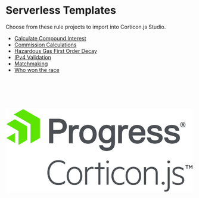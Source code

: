 # Serverless Templates


Choose from these rule projects to import into Corticon.js Studio. 

- [Calculate Compound Interest](https://corticon.github.io/templates/#/js-templates/Calculate-Compound-Interest/README.md)
- [Commission Calculations](https://corticon.github.io/templates/#/js-templates/Commission-Calculations/README.md)
- [Hazardous Gas First Order Decay](https://corticon.github.io/templates/#/js-templates/Hazardous-Gas/README.md)
- [IPv4 Validation](https://corticon.github.io/templates/#/js-templates/IPv4-Validation/README.md)
- [Matchmaking](https://corticon.github.io/templates/#/js-templates/Matchmaking/README.md)
- [Who won the race](https://corticon.github.io/templates/#/js-templates/Who-Won-The-Race/README.md)
<br>
<br>
<br>
<br>

![ProgressCorticon.js_Logo_Stacked](../assets/ProgressCorticon.js_PrimaryLogo_Stacked.png)